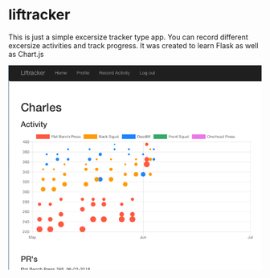 # liftracker

This is just a simple excersize tracker type app. You can record different excersize activities and track progress. It was created to learn Flask as well as Chart.js

![Screenshot](/screenshot.png?raw=true "Screenshot")
